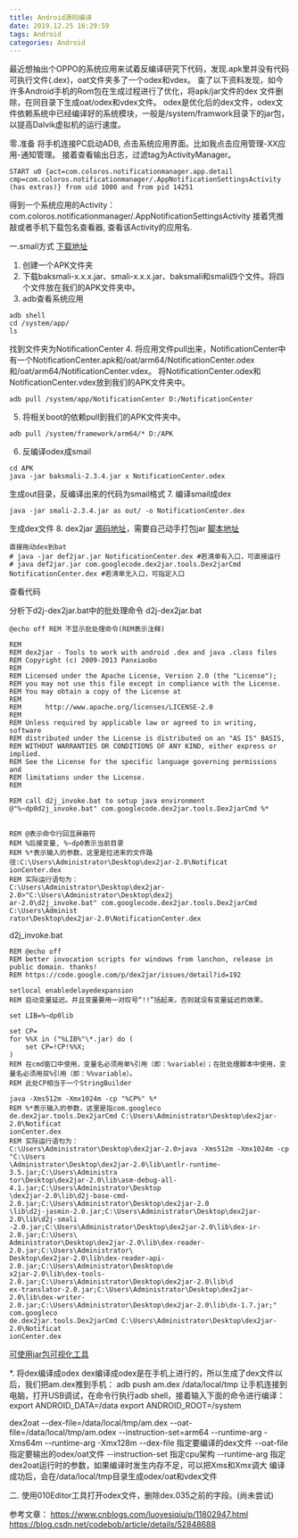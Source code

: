 ```yaml
---
title: Android源码编译
date: 2019.12.25 16:29:59
tags: Android
categories: Android
---
```


最近想抽出个OPPO的系统应用来试着反编译研究下代码，发现.apk里并没有代码可执行文件(.dex)，oat文件夹多了一个odex和vdex。
查了以下资料发现，如今许多Android手机的Rom包在生成过程进行了优化，将apk/jar文件的dex 文件删除，在同目录下生成oat/odex和vdex文件。
odex是优化后的dex文件，odex文件依赖系统中已经编译好的系统模块，一般是/system/framwork目录下的jar包，以提高Dalvik虚拟机的运行速度。

零.准备
将手机连接PC启动ADB, 点击系统应用界面。比如我点击应用管理-XX应用-通知管理。
接着查看输出日志，过滤tag为ActivityManager。
```
START u0 {act=com.coloros.notificationmanager.app.detail cmp=com.coloros.notificationmanager/.AppNotificationSettingsActivity (has extras)} from uid 1000 and from pid 14251
```
得到一个系统应用的Activity：com.coloros.notificationmanager/.AppNotificationSettingsActivity
接着凭推敲或者手机下载包名查看器, 查看该Activity的应用名.

一.smali方式
[下载地址](https://bitbucket.org/JesusFreke/smali/downloads)
1. 创建一个APK文件夹
2. 下载baksmali-x.x.x.jar、smali-x.x.x.jar、baksmali和smali四个文件。将四个文件放在我们的APK文件夹中。
3. adb查看系统应用
```
adb shell
cd /system/app/
ls
```
找到文件夹为NotificationCenter
4. 将应用文件pull出来，NotificationCenter中有一个NotificationCenter.apk和/oat/arm64/NotificationCenter.odex和/oat/arm64/NotificationCenter.vdex。
将NotificationCenter.odex和NotificationCenter.vdex放到我们的APK文件夹中。
```
adb pull /system/app/NotificationCenter D:/NotificationCenter
```
5. 将相关boot的依赖pull到我们的APK文件夹中。
```
adb pull /system/framework/arm64/* D:/APK
```
6. 反编译odex成smail
```
cd APK
java -jar baksmali-2.3.4.jar x NotificationCenter.odex
```
生成out目录，反编译出来的代码为smail格式
7. 编译smail成dex
```
java -jar smali-2.3.4.jar as out/ -o NotificationCenter.dex
```
生成dex文件
8. dex2jar
[源码地址](https://github.com/pxb1988/dex2jar)，需要自己动手打包jar
[脚本地址](https://sourceforge.net/projects/dex2jar/files/)
```
直接拖动dex到bat
# java -jar def2jar.jar NotificationCenter.dex #若清单有入口，可直接运行
# java def2jar.jar com.googlecode.dex2jar.tools.Dex2jarCmd NotificationCenter.dex #若清单无入口，可指定入口
```
查看代码

分析下d2j-dex2jar.bat中的批处理命令
d2j-dex2jar.bat
```
@echo off REM 不显示批处理命令(REM表示注释)

REM
REM dex2jar - Tools to work with android .dex and java .class files
REM Copyright (c) 2009-2013 Panxiaobo
REM
REM Licensed under the Apache License, Version 2.0 (the "License");
REM you may not use this file except in compliance with the License.
REM You may obtain a copy of the License at
REM
REM      http://www.apache.org/licenses/LICENSE-2.0
REM
REM Unless required by applicable law or agreed to in writing, software
REM distributed under the License is distributed on an "AS IS" BASIS,
REM WITHOUT WARRANTIES OR CONDITIONS OF ANY KIND, either express or implied.
REM See the License for the specific language governing permissions and
REM limitations under the License.
REM

REM call d2j_invoke.bat to setup java environment
@"%~dp0d2j_invoke.bat" com.googlecode.dex2jar.tools.Dex2jarCmd %*


REM @表示命令行回显屏蔽符
REM %后接变量, %~dp0表示当前目录
REM %*表示输入的参数，这里是拉进来的文件路径:C:\Users\Administrator\Desktop\dex2jar-2.0\Notificat
ionCenter.dex
REM 实际运行语句为：
C:\Users\Administrator\Desktop\dex2jar-2.0>"C:\Users\Administrator\Desktop\dex2j
ar-2.0\d2j_invoke.bat" com.googlecode.dex2jar.tools.Dex2jarCmd C:\Users\Administ
rator\Desktop\dex2jar-2.0\NotificationCenter.dex
```
d2j_invoke.bat
```
REM @echo off
REM better invocation scripts for windows from lanchon, release in public domain. thanks!
REM https://code.google.com/p/dex2jar/issues/detail?id=192

setlocal enabledelayedexpansion
REM 启动变量延迟。并且变量要用一对叹号“!!”括起来，否则就没有变量延迟的效果。

set LIB=%~dp0lib

set CP=
for %%X in ("%LIB%"\*.jar) do (
    set CP=!CP!%%X;
)
REM 在cmd窗口中使用，变量名必须用单%引用（即：%variable）；在批处理脚本中使用，变量名必须用双%引用（即：%%variable）。
REM 此处CP相当于一个StringBuilder

java -Xms512m -Xmx1024m -cp "%CP%" %*
REM %*表示输入的参数，这里是指com.googleco
de.dex2jar.tools.Dex2jarCmd C:\Users\Administrator\Desktop\dex2jar-2.0\Notificat
ionCenter.dex
REM 实际运行语句为：
C:\Users\Administrator\Desktop\dex2jar-2.0>java -Xms512m -Xmx1024m -cp "C:\Users
\Administrator\Desktop\dex2jar-2.0\lib\antlr-runtime-3.5.jar;C:\Users\Administra
tor\Desktop\dex2jar-2.0\lib\asm-debug-all-4.1.jar;C:\Users\Administrator\Desktop
\dex2jar-2.0\lib\d2j-base-cmd-2.0.jar;C:\Users\Administrator\Desktop\dex2jar-2.0
\lib\d2j-jasmin-2.0.jar;C:\Users\Administrator\Desktop\dex2jar-2.0\lib\d2j-smali
-2.0.jar;C:\Users\Administrator\Desktop\dex2jar-2.0\lib\dex-ir-2.0.jar;C:\Users\
Administrator\Desktop\dex2jar-2.0\lib\dex-reader-2.0.jar;C:\Users\Administrator\
Desktop\dex2jar-2.0\lib\dex-reader-api-2.0.jar;C:\Users\Administrator\Desktop\de
x2jar-2.0\lib\dex-tools-2.0.jar;C:\Users\Administrator\Desktop\dex2jar-2.0\lib\d
ex-translator-2.0.jar;C:\Users\Administrator\Desktop\dex2jar-2.0\lib\dex-writer-
2.0.jar;C:\Users\Administrator\Desktop\dex2jar-2.0\lib\dx-1.7.jar;" com.googleco
de.dex2jar.tools.Dex2jarCmd C:\Users\Administrator\Desktop\dex2jar-2.0\Notificat
ionCenter.dex
```




[可使用jar包可视化工具](http://java-decompiler.github.io/)


*. 将dex编译成odex
dex编译成odex是在手机上进行的，所以生成了dex文件以后，我们把am.dex推到手机：
adb push am.dex /data/local/tmp
让手机连接到电脑，打开USB调试，在命令行执行adb shell，接着输入下面的命令进行编译：
export ANDROID_DATA=/data
export ANDROID_ROOT=/system

dex2oat --dex-file=/data/local/tmp/am.dex --oat-file=/data/local/tmp/am.odex  --instruction-set=arm64 --runtime-arg -Xms64m --runtime-arg -Xmx128m
--dex-file 指定要编译的dex文件
--oat-file 指定要输出的odex/oat文件
--instruction-set 指定cpu架构
--runtime-arg 指定dex2oat运行时的参数，如果编译时发生内存不足，可以把Xms和Xmx调大
编译成功后，会在/data/local/tmp目录生成odex/oat和vdex文件


二. 使用010Editor工具打开odex文件，删除dex.035之前的字段。(尚未尝试)


参考文章：
https://www.cnblogs.com/luoyesiqiu/p/11802947.html
https://blog.csdn.net/codebob/article/details/52848688

